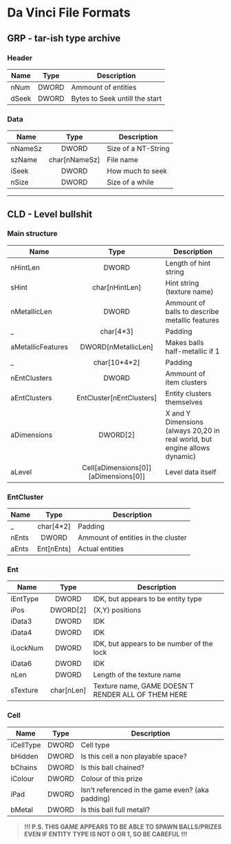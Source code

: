 # Da Vinci File Formats

## GRP - tar-ish type archive

### Header

| Name  | Type  | Description                    |
| ----- | :---: | ------------------------------ |
| nNum  | DWORD | Ammount of entities            |
| dSeek | DWORD | Bytes to Seek untill the start |

### Data

| Name    |      Type      | Description         |
| ------- | :------------: | ------------------- |
| nNameSz |     DWORD      | Size of a NT-String |
| szName  | char\[nNameSz] | File name           |
| iSeek   |     DWORD      | How much to seek    |
| nSize   |     DWORD      | Size of a while     |

---

## CLD - Level bullshit

### Main structure

| Name              |                   Type                   | Description                                                                |
| ----------------- | :--------------------------------------: | -------------------------------------------------------------------------- |
| nHintLen          |                  DWORD                   | Length of hint string                                                      |
| sHint             |             char\[nHintLen]              | Hint string (texture name)                                                 |
| nMetallicLen      |                  DWORD                   | Ammount of balls to describe metallic features                             |
| _                 |                char\[4*3]                | Padding                                                                    |
| aMetallicFeatures |           DWORD\[nMetallicLen]           | Makes balls half-metallic if 1                                             |
| _                 |              char\[10\*4\*2]               | Padding                                                                    |
| nEntClusters      |                  DWORD                   | Ammount of item clusters                                                   |
| aEntClusters      |        EntCluster\[nEntClusters]         | Entity clusters themselves                                                 |
| aDimensions       |                DWORD\[2]                 | X and Y Dimensions (always 20,20 in real world, but engine allows dynamic) |
| aLevel            | Cell\[aDimensions\[0]]\[aDimensions\[0]] | Level data itself                                                          |

### EntCluster

| Name  |    Type     | Description                        |
| ----- | :---------: | ---------------------------------- |
| _     | char\[4*2]  | Padding                            |
| nEnts |    DWORD    | Ammount of entities in the cluster |
| aEnts | Ent\[nEnts] | Actual entities                    |

### Ent

| Name     |    Type     | Description                                         |
| -------- | :---------: | --------------------------------------------------- |
| iEntType |    DWORD    | IDK, but appears to be entity type                  |
| iPos     |  DWORD\[2]  | (X,Y) positions                                     |
| iData3   |    DWORD    | IDK                                                 |
| iData4   |    DWORD    | IDK                                                 |
| iLockNum |    DWORD    | IDK, but appears to be number of the lock           |
| iData6   |    DWORD    | IDK                                                 |
| nLen     |    DWORD    | Length of the texture name                          |
| sTexture | char\[nLen] | Texture name, GAME DOESN\`T RENDER ALL OF THEM HERE |

### Cell

| Name      | Type  | Description                                      |
| --------- | :---: | ------------------------------------------------ |
| iCellType | DWORD | Cell type                                        |
| bHidden   | DWORD | Is this cell a non playable space?               |
| bChains   | DWORD | Is this ball chained?                            |
| iColour   | DWORD | Colour of this prize                             |
| iPad      | DWORD | Isn't referenced in the game even? (aka padding) |
| bMetal    | DWORD | Is this ball full metall?                        |

> **!!! P.S. THIS GAME APPEARS TO BE ABLE TO SPAWN BALLS/PRIZES EVEN IF ENTITY TYPE IS NOT 0 OR 1, SO BE CAREFUL !!!**
